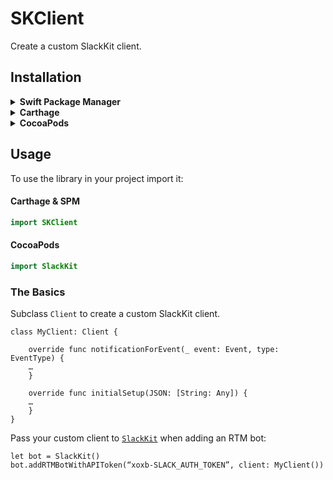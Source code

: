 # SKClient
Create a custom SlackKit client.

## Installation

<details>
  <summary><strong>Swift Package Manager</strong></summary>
Add SlackKit as a dependency to your <code>Package.swift</code> and specify SKClient as a target dependency:

```swift
import PackageDescription
  
let package = Package(
    name: "SampleApp",
    products: [
        .executable(
            name: "SampleApp",
            targets: ["SampleApp"]),
    ],
    dependencies: [
        .package(url: "https://github.com/pvzig/SlackKit.git", .upToNextMinor(from: "4.6.0")),
    ],
    targets: [
        .target(
            name: "SampleApp",
            dependencies: ["SKClient"])
    ]
)

```
</details>
<details>
  <summary><strong>Carthage</strong></summary>
Add SlackKit to your <code>Cartfile</code>:

```
github "pvzig/SlackKit"
```

and run

```
carthage bootstrap
```

Drag the built <code>SKClient.framework</code> and it's dependency <code>SKCore.framework</code> into your Xcode project.
</details>
<details>
  <summary><strong>CocoaPods</strong></summary>
Add SKClient to your <code>Podfile</code>:

```
use_frameworks!
pod 'SlackKit/SKClient'
```
</details>

## Usage
To use the library in your project import it:

#### Carthage & SPM

```swift
import SKClient
```

#### CocoaPods

```swift
import SlackKit
```

### The Basics
Subclass `Client` to create a custom SlackKit client.

```
class MyClient: Client {

    override func notificationForEvent(_ event: Event, type: EventType) {
    …
    }

	override func initialSetup(JSON: [String: Any]) {
	…
	}
}
```

Pass your custom client to [`SlackKit`](https://www.github.com/pvzig/SlackKit) when adding an RTM bot:

```
let bot = SlackKit()
bot.addRTMBotWithAPIToken(“xoxb-SLACK_AUTH_TOKEN”, client: MyClient())
```
